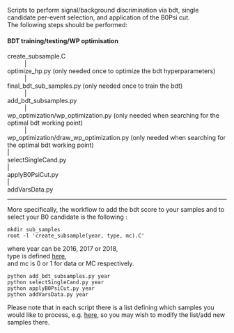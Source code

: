 Scripts to perform signal/background discrimination via bdt, single candidate per-event selection, and application of the B0Psi cut.  
The following steps should be performed:

#### BDT training/testing/WP optimisation
create_subsample.C  
          |   
optimize_hp.py  (only needed once to optimize the bdt hyperparameters)  
          |  
final_bdt_sub_samples.py     (only needed once to train the bdt)  
          |  
add_bdt_subsamples.py       
          |    
wp_optimization/wp_optimization.py  (only needed when searching for the optimal bdt working point)  
          |  
wp_optimization/draw_wp_optimization.py  (only needed when searching for the optimal bdt working point)   
          |  
selectSingleCand.py            
          |     
applyB0PsiCut.py   
          |      
addVarsData.py    

----------------------------------------
More specifically, the workflow to add the bdt score to your samples and to select your B0 candidate is the following :  
```
mkdir sub_samples
root -l 'create_subsample(year, type, mc).C'
```
where year can be 2016, 2017 or 2018,  
type is defined [here](https://github.com/CMSKStarMuMu/selection_and_fits/blob/master/bdt/create_subsample.C#L26-L30),  
and mc is 0 or 1 for data or MC respectively.  

```
python add_bdt_subsamples.py year
python selectSingleCand.py year
python applyB0PsiCut.py year
python addVarsData.py year
```

Please note that in each script there is a list defining which samples you would like to process, e.g. [here](https://github.com/CMSKStarMuMu/selection_and_fits/blob/master/bdt/add_bdt_subsamples.py#L23-L31), so you may wish to modify the list/add new samples there.

